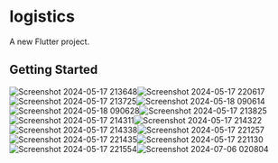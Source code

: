 # logistics

A new Flutter project.

## Getting Started

![Screenshot 2024-05-17 213648](https://github.com/yassa1312/Logistics/assets/139929196/20d4c0d2-c646-4629-887b-441d762bc00c)![Screenshot 2024-05-17 220617](https://github.com/yassa1312/Logistics/assets/139929196/150e8599-a72d-4bb4-89da-aaedb1eea507)
![Screenshot 2024-05-17 213725](https://github.com/yassa1312/Logistics/assets/139929196/0b3622cb-397b-4d92-86ee-3abbeb69ade5)![Screenshot 2024-05-18 090614](https://github.com/yassa1312/Logistics/assets/139929196/b00a1cc8-84bb-4946-830d-e8a3d28d4de7)
![Screenshot 2024-05-18 090628](https://github.com/yassa1312/Logistics/assets/139929196/00b07083-b69f-4e9c-b1a4-fd04b3de4b02)![Screenshot 2024-05-17 213825](https://github.com/yassa1312/Logistics/assets/139929196/42ca82df-e1ce-4666-aad8-63be395eba12)
![Screenshot 2024-05-17 214311](https://github.com/yassa1312/Logistics/assets/139929196/8097928e-50ae-42ec-82b2-4152c26fba8e)![Screenshot 2024-05-17 214322](https://github.com/yassa1312/Logistics/assets/139929196/d11535b2-286a-42eb-9000-dd793cc1426b)
![Screenshot 2024-05-17 214338](https://github.com/yassa1312/Logistics/assets/139929196/a59b976e-7b4d-45d8-972f-028253081b41)![Screenshot 2024-05-17 221257](https://github.com/yassa1312/Logistics/assets/139929196/2f5c7d93-ba4d-4d9f-ac4b-854b3db42095)
![Screenshot 2024-05-17 221435](https://github.com/yassa1312/Logistics/assets/139929196/48d1deb6-1a9e-4921-9068-e2d0dc970179)![Screenshot 2024-05-17 221130](https://github.com/yassa1312/Logistics/assets/139929196/ea8d1482-1276-44b5-acc6-1d46ca57e6a9)
![Screenshot 2024-05-17 221554](https://github.com/yassa1312/Logistics/assets/139929196/24a07b2e-e283-4709-8c88-e3493a631952)![Screenshot 2024-07-06 020804](https://github.com/yassa1312/Logistics/assets/139929196/5c19b2ea-86ba-49e5-875e-d54ccd0f3385)











